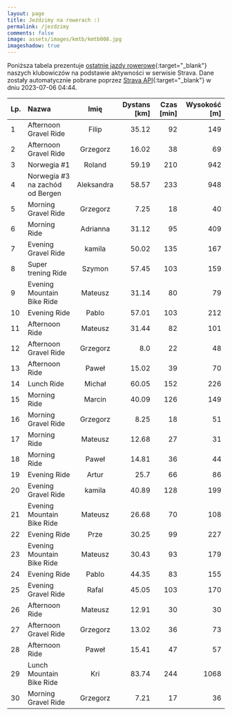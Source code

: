 ```yaml
---
layout: page
title: Jeździmy na rowerach :)
permalink: /jezdzimy
comments: false
image: assets/images/kmtb/kmtb008.jpg
imageshadow: true
---
```


Poniższa tabela prezentuje [ostatnie jazdy rowerowe](https://www.strava.com/clubs/336381){:target="_blank"} naszych klubowiczów na podstawie aktywności w serwisie Strava. Dane zostały automatycznie pobrane poprzez [Strava API](https://developers.strava.com/docs/reference/#api-Clubs-getClubActivitiesById){:target="_blank"} w dniu 2023-07-06 04:44.

Lp. | Nazwa | Imię | Dystans [km] | Czas [min] | Wysokość [m]
:--- | :--- | :---: | ---: | ---: | ---:
1|Afternoon Gravel Ride|Filip|35.12|92|149
2|Afternoon Gravel Ride|Grzegorz|16.02|38|69
3|Norwegia #1|Roland|59.19|210|942
4|Norwegia #3 na zachód od Bergen |Aleksandra|58.57|233|948
5|Morning Gravel Ride|Grzegorz|7.25|18|40
6|Morning Ride|Adrianna|31.12|95|409
7|Evening Gravel Ride|kamila|50.02|135|167
8|Super trening Ride|Szymon|57.45|103|159
9|Evening Mountain Bike Ride|Mateusz|31.14|80|79
10|Evening Ride|Pablo|57.01|103|212
11|Afternoon Ride|Mateusz|31.44|82|101
12|Afternoon Gravel Ride|Grzegorz|8.0|22|48
13|Afternoon Ride|Paweł|15.02|39|70
14|Lunch Ride|Michał|60.05|152|226
15|Morning Ride|Marcin|40.09|126|149
16|Morning Gravel Ride|Grzegorz|8.25|18|51
17|Morning Ride|Mateusz|12.68|27|31
18|Morning Ride|Paweł|14.81|36|44
19|Evening Ride|Artur|25.7|66|86
20|Evening Gravel Ride|kamila|40.89|128|199
21|Evening Mountain Bike Ride|Mateusz|26.68|70|108
22|Evening Ride|Prze|30.25|99|227
23|Evening Mountain Bike Ride|Mateusz|30.43|93|179
24|Evening Ride|Pablo|44.35|83|155
25|Evening Gravel Ride|Rafal|45.05|103|170
26|Afternoon Ride|Mateusz|12.91|30|30
27|Afternoon Gravel Ride|Grzegorz|13.02|36|73
28|Afternoon Ride|Paweł|15.41|47|57
29|Lunch Mountain Bike Ride|Kri|83.74|244|1068
30|Morning Gravel Ride|Grzegorz|7.21|17|36
